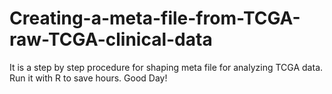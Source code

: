 # Creating-a-meta-file-from-TCGA-raw-TCGA-clinical-data

It is a step by step procedure for shaping meta file for analyzing TCGA data. 
Run it with R to save hours.
Good Day!
